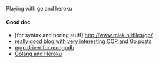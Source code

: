 Playing with go and heroku

#### Good doc
- [for syntax and boring stuff] http://www.miek.nl/files/go/
- [really good blog with very interesting OOP and Go posts](http://golangtutorials.blogspot.fr/2011/05/table-of-contents.html)
- [mgo driver for mongodb](http://labix.org/mgo)
- [Golang and Heroku](http://mmcgrana.github.io/2012/09/getting-started-with-go-on-heroku.html)